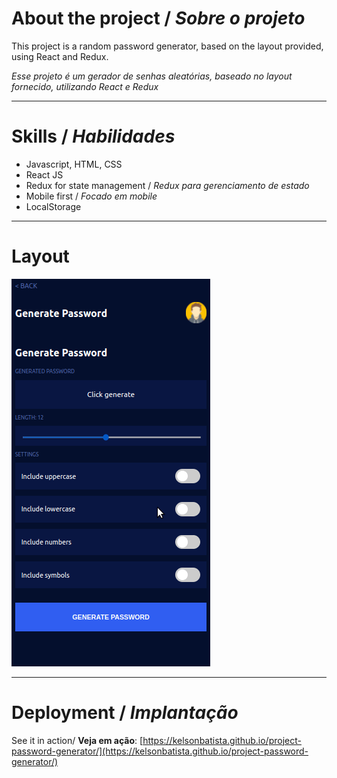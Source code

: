 # About the project / *Sobre o projeto*

This project is a random password generator, based on the layout provided, using React and Redux.

*Esse projeto é um gerador de senhas aleatórias, baseado no layout fornecido, utilizando React e Redux*

---
# Skills / *Habilidades*

  - Javascript, HTML, CSS
  - React JS
  - Redux for state management / *Redux para gerenciamento de estado*
  - Mobile first / *Focado em mobile*
  - LocalStorage

---
# Layout

<img src="intro.gif" alt="Password generator" />

---
# Deployment / *Implantação*

See it in action/ **Veja em ação**: [https://kelsonbatista.github.io/project-password-generator/](https://kelsonbatista.github.io/project-password-generator/)
